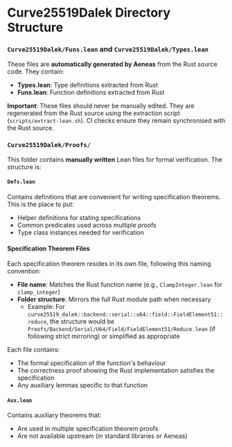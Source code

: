 # Curve25519Dalek Directory Structure

### `Curve25519Dalek/Funs.lean` and `Curve25519Dalek/Types.lean`
These files are **automatically generated by Aeneas** from the Rust source code. They contain:
- **Types.lean**: Type definitions extracted from Rust
- **Funs.lean**: Function definitions extracted from Rust

**Important**: These files should never be manually edited. They are regenerated from the Rust source using the extraction script (`scripts/extract-lean.sh`). CI checks ensure they remain synchronised with the Rust source.

### `Curve25519Dalek/Proofs/`
This folder contains **manually written** Lean files for formal verification. The structure is:

#### `Defs.lean`
Contains definitions that are convenient for writing specification theorems. This is the place to put:
- Helper definitions for stating specifications
- Common predicates used across multiple proofs
- Type class instances needed for verification

#### Specification Theorem Files
Each specification theorem resides in its own file, following this naming convention:
- **File name**: Matches the Rust function name (e.g., `ClampInteger.lean` for `clamp_integer`)
- **Folder structure**: Mirrors the full Rust module path when necessary
  - Example: For `curve25519_dalek::backend::serial::u64::field::FieldElement51::reduce`, the structure would be `Proofs/Backend/Serial/U64/Field/FieldElement51/Reduce.lean` (if following strict mirroring) or simplified as appropriate

Each file contains:
- The formal specification of the function's behaviour
- The correctness proof showing the Rust implementation satisfies the specification
- Any auxiliary lemmas specific to that function

#### `Aux.lean`
Contains auxiliary theorems that:
- Are used in multiple specification theorem proofs
- Are not available upstream (in standard libraries or Aeneas)
